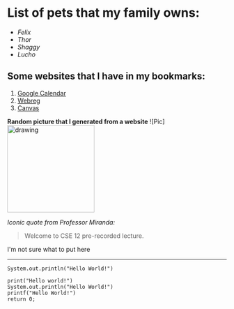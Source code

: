 # List of pets that my family owns:
* *Felix*
* *Thor*
* *Shaggy*
* *Lucho*

## Some websites that I have in my bookmarks:
1. [Google Calendar](https://calendar.google.com/calendar/u/0/r/week)
2. [Webreg](https://act.ucsd.edu/webreg2/start)
3. [Canvas](https://canvas.ucsd.edu/)

**Random picture that I generated from a website**
![Pic]<img src="https://cdn.pixabay.com/photo/2016/01/13/03/35/harold-lloyd-1137109_960_720.jpg" alt="drawing" width="200"/>

*Iconic quote from Professor Miranda:*
> Welcome to CSE 12 pre-recorded lecture.

I'm not sure what to put here
***

`System.out.println("Hello World!")`

```
print("Hello world!")
System.out.println("Hello World!")
printf("Hello World!")
return 0;
```
